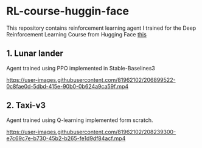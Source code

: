 # RL-course-huggin-face

This repository contains reinforcement learning agent I trained for the Deep Reinforcement Learning Course from Hugging Face [this](https://huggingface.co/deep-rl-course/unit0/introduction?fw=pt)

## 1. Lunar lander

Agent trained using PPO implemented in Stable-Baselines3

https://user-images.githubusercontent.com/81962102/206899522-0c8fae0d-5dbd-415e-90b0-0b624a9ca59f.mp4

## 2. Taxi-v3

Agent trained using Q-learning implemented form scratch.

https://user-images.githubusercontent.com/81962102/208239300-e7c69c7e-b730-45b2-b265-fe1d9df84acf.mp4



